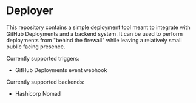 # Deployer

This repository contains a simple deployment tool meant to integrate with GitHub Deployments and a backend system. It can be used to perform deployments from "behind the firewall" while leaving a relatively small public facing presence.

Currently supported triggers:
* GitHub Deployments event webhook

Currently supported backends:
* Hashicorp Nomad
